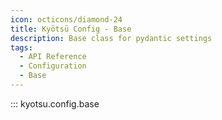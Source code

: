 ```yaml
---
icon: octicons/diamond-24
title: Kyōtsū Config - Base
description: Base class for pydantic settings
tags:
  - API Reference
  - Configuration
  - Base
---
```


::: kyotsu.config.base